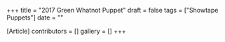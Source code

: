 +++
title = "2017 Green Whatnot Puppet"
draft = false
tags = ["Showtape Puppets"]
date = ""

[Article]
contributors = []
gallery = []
+++